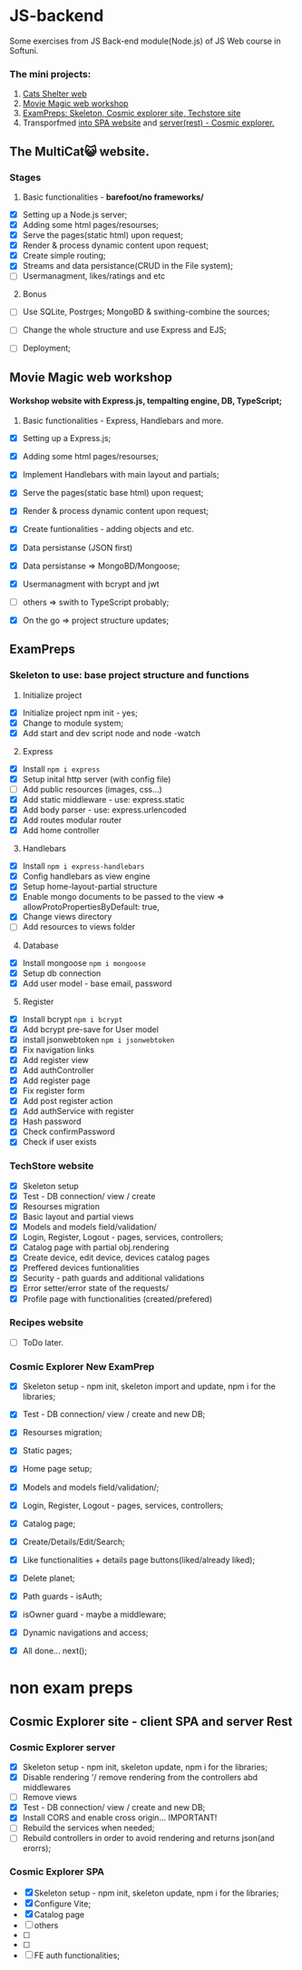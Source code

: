 

# JS-backend 
Some exercises from JS Back-end module(Node.js) of JS Web course in Softuni.

### The mini projects:
1. [Cats Shelter web](https://github.com/Martin7n/JS-backend/tree/main/cat-shelter)
2. [Movie Magic web workshop](https://github.com/Martin7n/JS-backend/tree/main/movie-magic-workshop)
3. [ExamPreps: Skeleton, Cosmic explorer site, Techstore site ](https://github.com/Martin7n/JS-backend/tree/main/exampreps) 
4. Transporfmed [into SPA website](https://github.com/Martin7n/JS-backend/tree/main/cosmos-spa) and [server(rest) - Cosmic explorer.](https://github.com/Martin7n/JS-backend/tree/main/cosmos-rest-server)




## The MultiCat😺 website.

### Stages
1. Basic functionalities - **barefoot/no frameworks/**
- [x] Setting up a Node.js server;
- [x] Adding some html pages/resourses;
- [x] Serve the pages(static html) upon request;
- [x] Render & process dynamic content upon request;
- [x] Create simple routing;
- [x] Streams and data persistance(CRUD in the File system);
- [ ] Usermanagment, likes/ratings and etc

2. Bonus
- [ ] Use SQLite, Postrges; MongoBD & swithing-combine the sources;
- [ ] Change the whole structure and use Express and EJS;
- [ ] Deployment;




## Movie Magic web workshop
#### Workshop website with Express.js, tempalting engine, DB, TypeScript;

1. Basic functionalities - Express, Handlebars and more.
- [x] Setting up a Express.js;
- [x] Adding some html pages/resourses;
- [x] Implement Handlebars with main layout and partials; 
- [x] Serve the pages(static base html) upon request;
- [x] Render & process dynamic content upon request;
- [x] Create funtionalities - adding objects and etc.
- [x] Data persistanse (JSON first)
- [x] Data persistanse => MongoBD/Mongoose;
- [x] Usermanagment with bcrypt and jwt
- [ ] others => swith to TypeScript probably;
- [x] On the go => project structure updates;


## ExamPreps 
### Skeleton to use: base project structure and functions
1. Initialize project
- [x] Initialize project npm init - yes;
- [x] Change to module system;
- [x] Add start and dev script node and node -watch
2. Express
 - [x] Install `npm i express`
 - [x] Setup inital http server (with config file)
 - [ ] Add public resources (images, css...)
 - [x] Add static middleware - use: express.static
 - [x] Add body parser - use: express.urlencoded
 - [x] Add routes modular router
 - [x] Add home controller
 3. Handlebars
 - [x] Install `npm i express-handlebars`
 - [x] Config handlebars as view engine
 - [x] Setup home-layout-partial structure 
 - [x] Enable mongo documents to be passed to the view => allowProtoPropertiesByDefault: true,
 - [x] Change views directory
 - [ ] Add resources to views folder
4. Database
 - [x] Install mongoose `npm i mongoose`
 - [x] Setup db connection
 - [x] Add user model - base email, password
 5. Register
 - [x] Install bcrypt `npm i bcrypt`
 - [x] Add bcrypt pre-save for User model
 - [x] install jsonwebtoken `npm i jsonwebtoken`
 - [x] Fix navigation links
 - [x] Add register view
 - [x] Add authController
 - [x] Add register page
 - [x] Fix register form
 - [x] Add post register action
 - [x] Add authService with register
 - [x] Hash password
 - [X] Check confirmPassword
 - [x] Check if user exists

### TechStore website


 - [x] Skeleton setup
 - [x] Test - DB connection/ view / create
 - [X] Resourses migration
 - [X] Basic layout and partial views
 - [x] Models and models field/validation/
 - [x] Login, Register, Logout - pages, services, controllers;
 - [x] Catalog page with partial obj.rendering
 - [x] Create device, edit device, devices catalog pages 
 - [x] Preffered devices funtionalities 
 - [x] Security - path guards and additional validations  
 - [x] Error setter/error state of the requests/
 - [x] Profile page with functionalities (created/prefered)

### Recipes website
- [ ] ToDo later. 

### Cosmic Explorer  **New ExamPrep** 
 - [x] Skeleton setup - npm init, skeleton import and update, npm i for the libraries;
 - [x] Test - DB connection/ view / create and new DB;
 - [x] Resourses migration;
 - [x] Static pages;
 - [x] Home page setup;
 - [x] Models and models field/validation/;
 - [x] Login, Register, Logout - pages, services, controllers;
 - [x] Catalog page;
 - [x] Create/Details/Edit/Search;
 - [x] Like functionalities + details page buttons(liked/already liked);
 - [x] Delete planet;
 - [x] Path guards - isAuth;
 - [x] isOwner guard - maybe a middleware;
 - [x] Dynamic navigations and access;
 - [x] All done... next();


# non exam preps
## Cosmic Explorer site - client **SPA** and server **Rest**
### Cosmic Explorer  **server**
 - [x] Skeleton setup - npm init, skeleton update, npm i for the libraries;
 - [x] Disable rendering '/ remove rendering from the controllers abd middlewares
 - [ ] Remove views 
 - [x] Test - DB connection/ view / create and new DB; 
 - [x] Install CORS and enable cross origin... IMPORTANT!
 - [ ] Rebuild the services when needed;
 - [ ] Rebuild controllers in order to avoid rendering and returns json(and erorrs);

### Cosmic Explorer  **SPA**
 - [x] Skeleton setup - npm init, skeleton update, npm i for the libraries;
 - [x] Configure Vite; 
 - [x] Catalog page
 - [ ] others
 - [ ]
 - [ ]
 - [ ] FE auth functionalities;
